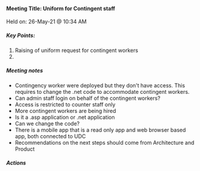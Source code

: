 #### Meeting Title: Uniform for Contingent staff
Held on: 26-May-21 @ 10:34 AM

##### Key Points:
1. Raising of uniform request for contingent workers 
2. 

##### Meeting notes
* Contingency worker were deployed but they don't have access. This requires to change the .net code to accommodate contingent workers. 
* Can admin staff login on behalf of the contingent workers?
* Access is restricted to counter staff only
* More contingent workers are being hired 
* Is it a .asp application or .net application
* Can we change the code?
* There is a mobile app that is a read only app and web browser based app, both connected to UDC
* Recommendations on the next steps should come from Architecture and Product

##### Actions
